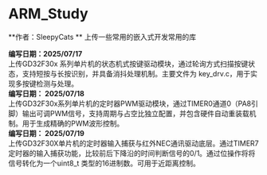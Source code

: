 # ARM_Study
**作者：SleepyCats ** 
上传一些常用的嵌入式开发常用的库

**编写日期：2025/07/17**  
上传GD32F30x 系列单片机的状态机式按键驱动模块，通过轮询方式扫描按键状态，支持短按与长按识别，并具备消抖处理机制。主要文件为 key_drv.c，用于实现多按键检测与处理。  
**编写日期：  2025/07/18**  
上传GD32F30x系列单片机的定时器PWM驱动模块，通过TIMER0通道0（PA8引脚）输出可调PWM信号，支持周期与占空比独立配置，并包含硬件自动重装载机制。用于生成精确的PWM波形控制。  
**编写日期：  2025/07/19**  
上传GD32F30X单片机的定时器输入捕获与红外NEC通讯驱动底层。通过TIMER7定时器的输入捕获功能，比较前后下降沿的时间判断信号的0/1。通过位操作将将信号转化为一个uint8_t 类型的16进制数。可用于近距离控制。   

